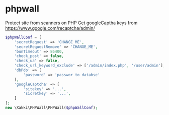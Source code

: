 # phpwall
Protect site from scanners on PHP
Get googleCaptha keys from https://www.google.com/recaptcha/admin/

```php
$phpWallConf = [
    'secretRequest' => 'CHANGE_ME',
    'secretRequestRemove' => 'CHANGE_ME',
    'bunTimeout' => 86400,
    'check_post' => false,
    'check_ua' => false,
    'check_url_keyword_exclude' => ['/admin/index.php', '/user/admin'],
    'dbPdo' => [
        'password' => 'passwor to databse'
    ],
    'googleCaptcha' => [
        'sitekey' => '...',
        'sicretkey' => '...',
    ]
];
new \Xakki\PHPWall\PHPWall($phpWallConf);
```